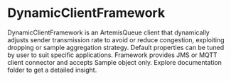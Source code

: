 # DynamicClientFramework
DynamicClientFramework is an ArtemisQueue client that dynamically adjusts sender transmission rate to avoid or reduce congestion, exploiting dropping or sample aggregation strategy. Default properties can be tuned by user to suit specific applications. Framework provides JMS or MQTT client connector and accepts Sample object only.
Explore documentation folder to get a detailed insight.
